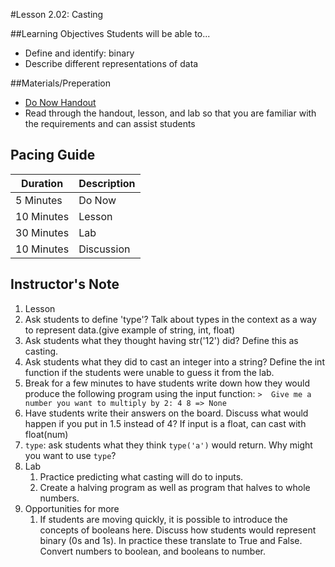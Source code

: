 #Lesson 2.02: Casting

##Learning Objectives
Students will be able to... 
* Define and identify: binary 
* Describe different representations of data

##Materials/Preperation
* [Do Now Handout]
* Read through the handout, lesson, and lab so that you are familiar with the requirements and can assist students

## Pacing Guide
| Duration   | Description |
| ---------- | ----------- |
| 5 Minutes  | Do Now      |
| 10 Minutes | Lesson      |
| 30 Minutes | Lab         |
| 10 Minutes | Discussion  |

## Instructor's Note
1. Lesson
  1. Ask students to define 'type'? Talk about types in the context as a way to represent data.(give example of string, int, float) 
  2. Ask students what they thought having str('12') did? Define this as casting. 
  3. Ask students what they did to cast an integer into a string? Define the int function if the students were unable to guess it from the lab.
  4. Break for a few minutes to have students write down how they would produce the following program using the input function:
    ```
    > 
    Give me a number you want to multiply by 2: 4
    8
    => None
    ```
  5. Have students write their answers on the board. Discuss what would happen if you put in 1.5 instead of 4? If input is a float, can cast with float(num)
  6. `type`: ask students what they think `type('a')` would return.  Why might you want to use `type`?
2. Lab
    1. Practice predicting what casting will do to inputs. 
    2. Create a halving program as well as program that halves to whole numbers. 
3. Opportunities for more
    1. If students are moving quickly, it is possible to introduce the concepts of booleans here. Discuss how students would represent binary (0s and 1s). In practice these translate to True and False. Convert numbers to boolean, and booleans to number.
  

[Do Now Handout]:https://teals-introcs.gitbooks.io/2nd-semester-introduction-to-computer-science-pri/content/do_now_201.html
